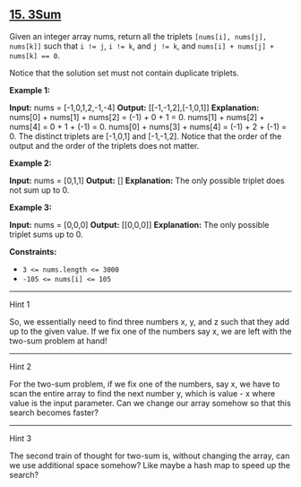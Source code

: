 [15\. 3Sum](https://leetcode.com/problems/3sum)
-----------------------------------

Given an integer array nums, return all the triplets `[nums[i], nums[j], nums[k]]` such that `i != j`, `i != k`, and `j != k`, and `nums[i] + nums[j] + nums[k] == 0`.

Notice that the solution set must not contain duplicate triplets.

**Example 1:**

**Input:** nums = \[-1,0,1,2,-1,-4\]
**Output:** \[\[-1,-1,2\],\[-1,0,1\]\]
**Explanation:** 
nums\[0\] + nums\[1\] + nums\[2\] = (-1) + 0 + 1 = 0.
nums\[1\] + nums\[2\] + nums\[4\] = 0 + 1 + (-1) = 0.
nums\[0\] + nums\[3\] + nums\[4\] = (-1) + 2 + (-1) = 0.
The distinct triplets are \[-1,0,1\] and \[-1,-1,2\].
Notice that the order of the output and the order of the triplets does not matter.

**Example 2:**

**Input:** nums = \[0,1,1\]
**Output:** \[\]
**Explanation:** The only possible triplet does not sum up to 0.

**Example 3:**

**Input:** nums = \[0,0,0\]
**Output:** \[\[0,0,0\]\]
**Explanation:** The only possible triplet sums up to 0.

**Constraints:**

*   `3 <= nums.length <= 3000`
*   `-105 <= nums[i] <= 105`

-----------------------------------

Hint 1

So, we essentially need to find three numbers x, y, and z such that they add up to the given value. If we fix one of the numbers say x, we are left with the two-sum problem at hand!

* * *

Hint 2

For the two-sum problem, if we fix one of the numbers, say x, we have to scan the entire array to find the next number y, which is value - x where value is the input parameter. Can we change our array somehow so that this search becomes faster?

* * *

Hint 3

The second train of thought for two-sum is, without changing the array, can we use additional space somehow? Like maybe a hash map to speed up the search?
